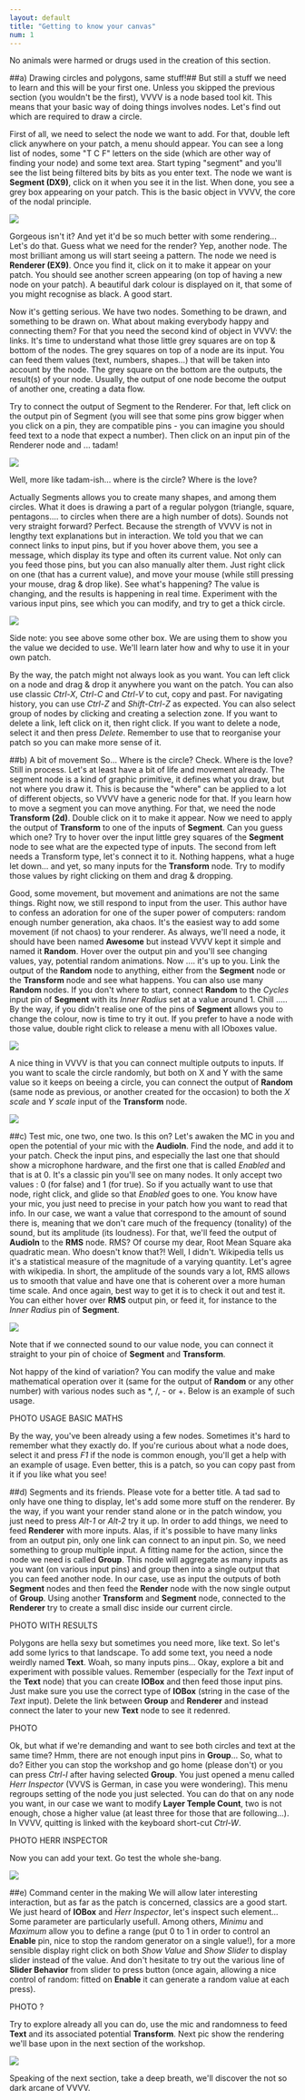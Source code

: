 ```yaml
---
layout: default
title: "Getting to know your canvas"
num: 1
---
```


No animals were harmed or drugs used in the creation of this section.

##a) Drawing circles and polygons, same stuff!##
But still a stuff we need to learn and this will be your first one. Unless you skipped the previous section (you wouldn't be the first), VVVV is a node based tool kit. This means that your basic way of doing things involves nodes. Let's find out which are required to draw a circle.

First of all, we need to select the node we want to add. For that, double left click anywhere on your patch, a menu should appear. You can see a long list of nodes, some "T C F" letters on the side (which are other way of finding your node) and some text area. Start typing "segment" and you'll see the list being filtered bits by bits as you enter text. The node we want is **Segment (DX9)**, click on it when you see it in the list. When done, you see a grey box appearing on your patch. This is the basic object in VVVV, the core of the nodal principle.


![](assets/Illu01.JPG)

Gorgeous isn't it? And yet it'd be so much better with some rendering... Let's do that. Guess what we need for the render? Yep, another node. The most brilliant among us will start seeing a pattern. The node we need is **Renderer (EX9)**. Once you find it, click on it to make it appear on your patch. You should see another screen appearing (on top of having a new node on your patch). A beautiful dark colour is displayed on it, that some of you might recognise as black. A good start.

Now it's getting serious. We have two nodes. Something to be drawn, and something to be drawn on. What about making everybody happy and connecting them? For that you need the second kind of object in VVVV: the links. It's time to understand what those little grey squares are on top & bottom of the nodes. The grey squares on top of a node are its input. You can feed them values (text, numbers, shapes...) that will be taken into account by the node. The grey square on the bottom are the outputs, the result(s) of your node. Usually, the output of one node become the output of another one, creating a data flow.

Try to connect the output of Segment to the Renderer. For that, left click on the output pin of Segment (you will see that some pins grow bigger when you click on a pin, they are compatible pins - you can imagine you should feed text to a node that expect a number). Then click on an input pin of the Renderer node and ... tadam!

![](assets/Ex01-01.JPG)

Well, more like tadam-ish... where is the circle? Where is the love?

Actually Segments allows you to create many shapes, and among them circles. What it does is drawing a part of a regular polygon (triangle, square, pentagons.... to circles when there are a high number of dots). Sounds not very straight forward? Perfect. Because the strength of VVVV is not in lengthy text explanations but in interaction. We told you that we can connect links to input pins, but if you hover above them, you see a message, which display its type and often its current value. Not only can you feed those pins, but you can also manually alter them. Just right click on one (that has a current value), and move your mouse (while still pressing your mouse, drag & drop like). See what's happening? The value is changing, and the results is happening in real time. Experiment with the various input pins, see which you can modify, and try to get a thick circle.

![](assets/Ex01-02.JPG)

Side note: you see above some other box. We are using them to show you the value we decided to use. We'll learn later how and why to use it in your own patch.

By the way, the patch might not always look as you want. You can left click on a node and drag & drop it anywhere you want on the patch. You can also use classic *Ctrl-X*, *Ctrl-C* and *Ctrl-V* to cut, copy and past. For navigating history, you can use *Ctrl-Z* and *Shift-Ctrl-Z* as expected. You can also select group of nodes by clicking and creating a selection zone. If you want to delete a link, left click on it, then right click. If you want to delete a node, select it and then press *Delete*. Remember to use that to reorganise your patch so you can make more sense of it.


##b) A bit of movement
So... Where is the circle? Check. Where is the love? Still in process. Let's at least have a bit of life and movement already. The segment node is a kind of graphic primitive, it defines what you draw, but not where you draw it. This is because the "where" can be applied to a lot of different objects, so VVVV have a generic node for that. If you learn how to move a segment you can move anything. For that, we need the node **Transform (2d)**. Double click on it to make it appear. Now we need to apply the output of **Transform** to one of the inputs of **Segment**. Can you guess which one? Try to hover over the input little grey squares of the **Segment** node to see what are the expected type of inputs. The second from left needs a Transform type, let's connect it to it. Nothing happens, what a huge let down... and yet, so many inputs for the **Transform** node. Try to modify those values by right clicking on them and drag & dropping. 

Good, some movement, but movement and animations are not the same things. Right now, we still respond to input from the user. This author have to confess an adoration for one of the super power of computers: random enough number generation, aka chaos. It's the easiest way to add some movement (if not chaos) to your renderer. As always, we'll need a node, it should have been named **Awesome** but instead VVVV kept it simple and named it **Random**. Hover over the output pin and you'll see changing values, yay, potential random animations. Now .... it's up to you. Link the output of the **Random** node to anything, either from the **Segment** node or the **Transform** node and see what happens. You can also use many **Random** nodes. If you don't where to start, connect **Random** to the *Cycles* input pin of **Segment** with its *Inner Radius* set at a value around 1. Chill ..... By the way, if you didn't realise one of the pins of **Segment** allows you to change the colour, now is time to try it out. If you prefer to have a node with those value, double right click to release a menu with all IOboxes value. 

![](assets/Illu02.JPG)

A nice thing in VVVV is that you can connect multiple outputs to inputs. If you want to scale the circle randomly, but both on X and Y with the same value so it keeps on beeing a circle, you can connect the output of **Random** (same node as previous, or another created for the occasion) to both the *X scale* and *Y scale* input of the **Transform** node.

![](assets/Illu03.JPG)

##c) Test mic, one two, one two. Is this on?
Let's awaken the MC in you and open the potential of your mic with the **AudioIn**. Find the node, and add it to your patch. Check the input pins, and especially the last one that should show a microphone hardware, and the first one that is called *Enabled* and that is at 0. It's a classic pin you'll see on many nodes. It only accept two values : 0 (for false) and 1 (for true). So if you actually want to use that node, right click, and glide so that *Enabled* goes to one. You know have your mic, you just need to precise in your patch how you want to read that info. In our case, we want a value that correspond to the amount of sound there is, meaning that we don't care much of the frequency (tonality) of the sound, but its amplitude (its loudness). For that, we'll feed the output of **AudioIn** to the **RMS** node. RMS? Of course my dear, Root Mean Square aka quadratic mean. Who doesn't know that?! Well, I didn't. Wikipedia tells us it's a statistical measure of the magnitude of a varying quantity. Let's agree with wikipedia. In short, the amplitude of the sounds vary a lot, RMS allows us to smooth that value and have one that is coherent over a more human time scale. And once again, best way to get it is to check it out and test it. You can either hover over **RMS** output pin, or feed it, for instance to the *Inner Radius* pin of **Segment**. 

![](assets/Ex02-01.JPG)

Note that if we connected sound to our value node, you can connect it straight to your pin of choice of **Segment** and **Transform**.

Not happy of the kind of variation? You can modify the value and make mathematical operation over it (same for the output of **Random** or any other number) with various nodes such as \*, /, - or +. Below is an example of such usage. 

PHOTO USAGE BASIC MATHS

By the way, you've been already using a few nodes. Sometimes it's hard to remember what they exactly do. If you're curious about what a node does, select it and press *F1* if the node is common enough, you'll get a help with an example of usage. Even better, this is a patch, so you can copy past from it if you like what you see!

##d) Segments and its friends. Please vote for a better title.
A tad sad to only have one thing to display, let's add some more stuff on the renderer. By the way, if you want your render stand alone or in the patch window, you just need to press *Alt-1* or *Alt-2* try it up. In order to add things, we need to feed **Renderer** with more inputs. Alas, if it's possible to have many links from an output pin, only one link can connect to an input pin. So, we need something to group multiple input. A fitting name for the action, since the node we need is called **Group**. This node will aggregate as many inputs as you want (on various input pins) and group then into a single output that you can feed another node. In our case, use as input the outputs of both **Segment** nodes and then feed the **Render** node with the now single output of **Group**. 
Using another **Transform** and **Segment** node, connected to the **Renderer** try to create a small disc inside our current circle.

PHOTO WITH RESULTS

Polygons are hella sexy but sometimes you need more, like text. So let's add some lyrics to that landscape. To add some text, you need a node weirdly named **Text**. Woah, so many inputs pins... Okay, explore a bit and experiment with possible values. Remember (especially for the *Text* input of the **Text** node) that you can create **IOBox** and then feed those input pins. Just make sure you use the correct type of **IOBox** (string in the case of the *Text* input). Delete the link between **Group** and **Renderer** and instead connect the later to your new **Text** node to see it redenred.

PHOTO

Ok, but what if we're demanding and want to see both circles and text at the same time? Hmm, there are not enough input pins in **Group**... So, what to do? Either you can stop the workshop and go home (please don't) or you can press *Ctrl-I* after having selected **Group**. You just opened a menu called *Herr Inspector* (VVVS is German, in case you were wondering). This menu regroups setting of the node you just selected. You can do that on any node you want, in our case we want to modify **Layer Temple Count**, two is not enough, chose a higher value (at least three for those that are following...). In VVVV, quitting is linked with the keyboard short-cut *Ctrl-W*. 

PHOTO HERR INSPECTOR

Now you can add your text. Go test the whole she-bang. 

![](assets/Ex03-01.JPG)

##e) Command center in the making
We will allow later interesting interaction, but as far as the patch is concerned, classics are a good start. We just heard of **IOBox** and *Ḧerr Inspector*, let's inspect such element... Some parameter are particularly usefull. Among others, *Minimu* and *Maximum* allow you to define a range (put 0 to 1 in order to control an **Enable** pin, nice to stop the random generator on a single value!), for a more sensible display right click on both *Show Value* and *Show Slider* to display slider instead of the value. And don't hesitate to try out the various line of **Slider Behavior** from slider to press button (once again, allowing a nice control of random: fitted on **Enable** it can generate a random value at each press).

PHOTO ?

Try to explore already all you can do, use the mic and randomness to feed **Text** and its associated potential **Transform**. Next pic show the rendering we'll base upon in the next section of the workshop. 


![](assets/Ex03-01_rendu.JPG)

Speaking of the next section, take a deep breath, we'll discover the not so dark arcane of VVVV.

